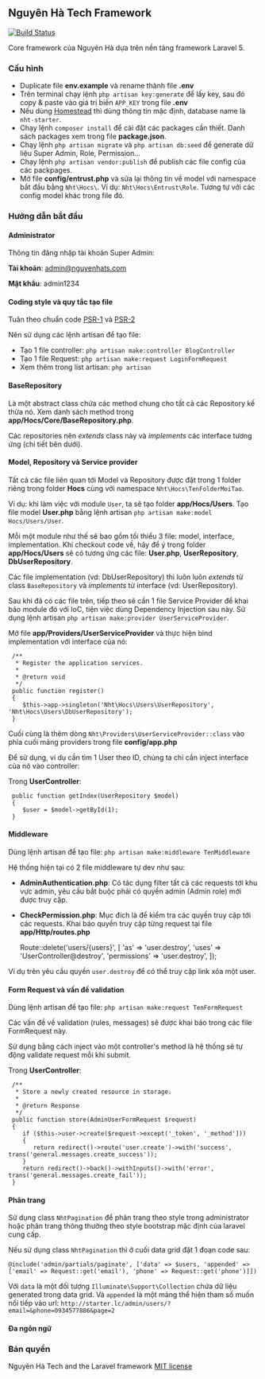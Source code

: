 ## Nguyên Hà Tech Framework

[![Build Status](https://travis-ci.org/fsd14/nht-starter.svg)](https://travis-ci.org/fsd14/nht-starter)

Core framework của Nguyên Hà dựa trên nền tảng framework Laravel 5.

### Cấu hình

- Duplicate file **env.example** và rename thành file **.env**
- Trên terminal chạy lệnh `php artisan key:generate` để lấy key, sau đó copy & paste vào giá trị biến `APP_KEY` trong file **.env**
- Nếu dùng [Homestead](http://laravel.com/docs/5.1/homestead) thì dùng thông tin mặc định, database name là `nht-starter`.
- Chạy lệnh `composer install` để cài đặt các packages cần thiết. Danh sách packages xem trong file **package.json**.
- Chạy lệnh `php artisan migrate` và `php artisan db:seed` để generate dữ liệu Super Admin, Role, Permission...
- Chạy lệnh `php artisan vendor:publish` để publish các file config của các packpages.
- Mở file **config/entrust.php** và sửa lại thông tin về model với namespace bắt đầu bằng `Nht\Hocs\`. Ví dụ: `Nht\Hocs\Entrust\Role`. Tương tự với các config model khác trong file đó.

### Hướng dẫn bắt đầu

#### Administrator

Thông tin đăng nhập tài khoản Super Admin:

**Tài khoản**: admin@nguyenhats.com

**Mật khẩu**: admin1234

#### Coding style và quy tắc tạo file

Tuân theo chuẩn code [PSR-1](http://www.php-fig.org/psr/psr-1/) và [PSR-2](http://www.php-fig.org/psr/psr-2/)

Nên sử dụng các lệnh artisan để tạo file:

- Tạo 1 file controller: `php artisan make:controller BlogController`
- Tạo 1 file Request: `php artisan make:request LoginFormRequest`
- Xem thêm trong list artisan: `php artisan`

#### BaseRepository

Là một abstract class chứa các method chung cho tất cả các Repository kế thừa nó. Xem danh sách method trong **app/Hocs/Core/BaseRepository.php**.

Các repositories nên *extends* class này và *implements* các interface tương ứng (chi tiết bên dưới).

#### Model, Repository và Service provider

Tất cả các file liên quan tới Model và Repository được đặt trong  1 folder riêng trong folder **Hocs** cùng với namespace `Nht\Hocs\TenFolderMoiTao`.

Ví dụ: khi làm việc với module `User`, ta sẽ tạo folder **app/Hocs/Users**. Tạo file model **User.php** bằng lệnh artisan `php artisan make:model Hocs/Users/User`.

Mỗi một module như thế sẽ bao gồm tối thiểu 3 file: model, interface, implementation. Khi checkout code về, hãy để ý trong folder **app/Hocs/Users** sẽ có tương ứng các file: **User.php**, **UserRepository**, **DbUserRepository**.

Các file implementation (vd: DbUserRepository) thì luôn luôn *extends* từ class `BaseRepository` và *implements* từ interface (vd: UserRepository).

Sau khi đã có các file trên, tiếp theo sẽ cần 1 file Service Provider để khai báo  module đó với IoC, tiện việc dùng Dependency Injection sau này. Sử dụng lệnh artisan `php artisan make:provider UserServiceProvider`.

Mở file **app/Providers/UserServiceProvider** và thực hiện bind implementation với interface của nó:

     /**
      * Register the application services.
      *
      * @return void
      */
     public function register()
     {
        $this->app->singleton('Nht\Hocs\Users\UserRepository', 'Nht\Hocs\Users\DbUserRepository');
     }

Cuối cùng là thêm dòng `Nht\Providers\UserServiceProvider::class` vào phía cuối mảng providers trong file **config/app.php**

Để sử dụng, ví dụ cần tìm 1 User theo ID, chúng ta chỉ cần inject interface của nó vào controller:

Trong **UserController**:

     public function getIndex(UserRepository $model)
     {
        $user = $model->getById(1);
     }

#### Middleware

Dùng lệnh artisan để tạo file: `php artisan make:middleware TenMiddleware`

Hệ thống hiện tại có 2 file middleware tự dev như sau:

- **AdminAuthentication.php**: Có tác dụng filter tất cả các requests tới khu vực admin, yêu cầu bắt buộc phải có quyền admin (Admin role) mới được truy cập.

- **CheckPermission.php**: Mục đích là để kiểm tra các quyền truy cập tới các requests. Khai báo quyền truy cập từng request tại file **app/Http/routes.php**

    Route::delete('users/{users}', [
      'as' => 'user.destroy',
      'uses' => 'UserController@destroy',
      'permissions' => 'user.destroy',
    ]);

Ví dụ trên yêu cầu quyền `user.destroy` để có thể truy cập link xóa một user.

#### Form Request và vấn đề validation

Dùng lệnh artisan để tạo file: `php artisan make:request TenFormRequest`

Các vấn đề về validation (rules, messages) sẽ được khai báo trong các file FormRequest này.

Sử dụng bằng cách inject vào một controller's method là hệ thống sẽ tự động validate request mỗi khi submit.

Trong **UserController**:

     /**
      * Store a newly created resource in storage.
      *
      * @return Response
      */
     public function store(AdminUserFormRequest $request)
     {
        if ($this->user->create($request->except('_token', '_method']))
        {
           return redirect()->route('user.create')->with('success', trans('general.messages.create_success'));
        }
        return redirect()->back()->withInputs()->with('error', trans('general.messages.create_fail'));
     }

#### Phân trang

Sử dụng class `NhtPagination` để phân trang theo style trong administrator hoặc phân trang thông thường theo style bootstrap mặc định của laravel cung cấp.

Nếu sử dụng class `NhtPagination` thì ở cuối data grid đặt 1 đoạn code sau:

    @include('admin/partials/paginate', ['data' => $users, 'appended' => ['email' => Request::get('email'), 'phone' => Request::get('phone')]])

Với `data` là một đối tượng `Illuminate\Support\Collection` chứa dữ liệu generated trong data grid. Và `appended` là một mảng thể hiện tham số muốn nối tiếp vào url: `http://starter.lc/admin/users/?email=&phone=0934577886&page=2`

#### Đa ngôn ngữ

### Bản quyền
Nguyên Hà Tech and the Laravel framework [MIT license](http://opensource.org/licenses/MIT)
